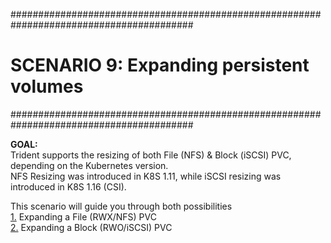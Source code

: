 #########################################################################################
# SCENARIO 9: Expanding persistent volumes
#########################################################################################

**GOAL:**  
Trident supports the resizing of both File (NFS) & Block (iSCSI) PVC, depending on the Kubernetes version.  
NFS Resizing was introduced in K8S 1.11, while iSCSI resizing was introduced in K8S 1.16 (CSI).  

This scenario will guide you through both possibilities  
[1.](1_File_PVC) Expanding a File (RWX/NFS) PVC  
[2.](2_Block_PVC) Expanding a Block (RWO/iSCSI) PVC  
